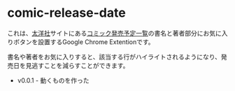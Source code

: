 # comic-release-date

これは、[太洋社](http://www.taiyosha.co.jp/)サイトにある[コミック発売予定一覧](http://www.taiyosha.co.jp/comic/)の書名と著者部分にお気に入りボタンを設置するGoogle Chrome Extentionです。

書名や著者をお気に入りすると、該当する行がハイライトされるようになり、発売日を見逃すことを減らすことができます。

* v0.0.1 - 動くものを作った